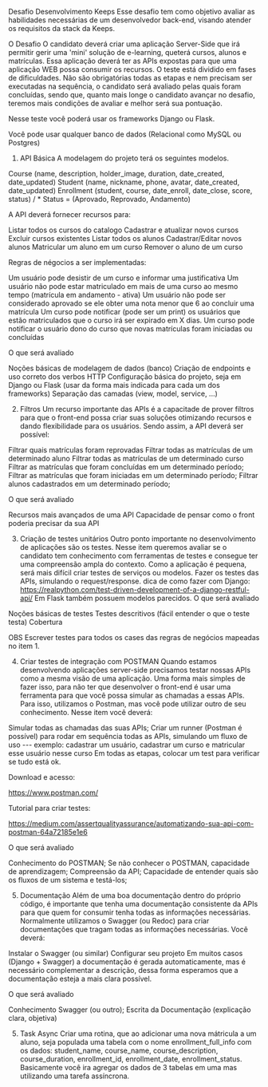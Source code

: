Desafio Desenvolvimento Keeps
Esse desafio tem como objetivo avaliar as habilidades necessárias de um desenvolvedor back-end,
visando atender os requisitos da stack da Keeps.

O Desafio
O candidato deverá criar uma aplicação Server-Side que irá permitir gerir uma 'mini' solução de e-learning,
queterá cursos, alunos e matrículas. Essa aplicação deverá ter as APIs expostas para que uma aplicação WEB
possa consumir os recursos.
O teste está dividido em fases de dificuldades. Não são obrigatórias todas as etapas e nem precisam ser executadas
na sequência, o candidato será avaliado pelas quais foram concluídas, sendo que, quanto mais longe o candidato avançar
no desafio, teremos mais condições de avaliar e melhor será sua pontuação.

Nesse teste você poderá usar os frameworks Django ou Flask.

Você pode usar qualquer banco de dados (Relacional como MySQL ou Postgres)


1) API Básica
A modelagem do projeto terá os seguintes modelos.

Course (name, description, holder_image, duration, date_created, date_updated)
Student (name, nickname, phone, avatar, date_created, date_updated)
Enrollment (student, course, date_enroll, date_close, score, status) / * Status = (Aprovado, Reprovado, Andamento)

A API deverá fornecer recursos para:

Listar todos os cursos do catalogo
Cadastrar e atualizar novos cursos
Excluir cursos existentes
Listar todos os alunos
Cadastrar/Editar novos alunos
Matricular um aluno em um curso
Remover o aluno de um curso

Regras de négocios a ser implementadas:

Um usuário pode desistir de um curso e informar uma justificativa
Um usuário não pode estar matriculado em mais de uma curso ao mesmo tempo (matrícula em andamento - ativa)
Um usuário não pode ser considerado aprovado se ele obter uma nota menor que 6 ao concluir uma matrícula
Um curso pode notificar (pode ser um print) os usuários que estão matriculados que o curso irá ser expirado em X dias.
Um curso pode notificar o usuário dono do curso que novas matrículas foram iniciadas ou concluídas

O que será avaliado

Noções básicas de modelagem de dados (banco)
Criação de endpoints e uso correto dos verbos HTTP
Configuração básica do projeto, seja em Django ou Flask (usar da forma mais indicada para cada um dos frameworks)
Separação das camadas (view, model, service, ...)


2) Filtros
Um recurso importante das APIs é a capacitade de prover filtros para que o front-end possa criar suas soluções otimizando
recursos e dando flexibilidade para os usuários. Sendo assim, a API deverá ser possível:

Filtrar quais matrículas foram reprovadas
Filtrar todas as matrículas de um determinado aluno
Filtrar todas as matrículas de um determinado curso
Filtrar as matrículas que foram concluídas em um determinado período;
Filtrar as matrículas que foram iniciadas em um determinado período;
Filtrar alunos cadastrados em um determinado período;

O que será avaliado

Recursos mais avançados de uma API
Capacidade de pensar como o front poderia precisar da sua API


3) Criação de testes unitários
Outro ponto importante no desenvolvimento de aplicações são os testes. Nesse item queremos avaliar se
o candidato tem conhecimento com ferramentas de testes e consegue ter uma compreensão ampla do contexto.
Como a aplicação é pequena, será mais difícil criar testes de serviços ou modelos. Fazer os testes das APIs,
simulando o request/response.
dica de como fazer com Django:
https://realpython.com/test-driven-development-of-a-django-restful-api/
Em Flask também possuem modelos parecidos.
O que será avaliado

Noções básicas de testes
Testes descritivos (fácil entender o que o teste testa)
Cobertura

OBS
Escrever testes para todos os cases das regras de negócios mapeadas no item 1.

4) Criar testes de integração com POSTMAN
Quando estamos desenvolvendo aplicações server-side precisamos testar nossas APIs como a mesma visão de uma aplicação.
Uma forma mais simples de fazer isso, para não ter que desenvolver o front-end é usar uma ferramenta para que você possa
simular as chamadas a essas APIs.
Para isso, utilizamos o Postman, mas você pode utilizar outro de seu conhecimento. Nesse item você deverá:

Simular todas as chamadas das suas APIs;
Criar um runner (Postman é possível) para rodar em sequência todas as APIs, simulando um fluxo de uso
--- exemplo: cadastrar um usuário, cadastrar um curso e matricular esse usuário nesse curso
Em todas as etapas, colocar um test para verificar se tudo está ok.

Download e acesso:

https://www.postman.com/


Tutorial para criar testes:

https://medium.com/assertqualityassurance/automatizando-sua-api-com-postman-64a72185e1e6


O que será avaliado

Conhecimento do POSTMAN;
Se não conhecer o POSTMAN, capacidade de aprendizagem;
Compreensão da API;
Capacidade de entender quais são os fluxos de um sistema e testá-los;


5) Documentação
Além de uma boa documentação dentro do próprio código, é importante que tenha uma documentação consistente da APIs para que
quem for consumir tenha todas as informações necessárias.
Normalmente utilizamos o Swagger (ou Redoc) para criar documentações que tragam todas as informações necessárias.
Você deverá:

Instalar o Swagger (ou similar)
Configurar seu projeto
Em muitos casos (Django + Swagger) a documentação é gerada automaticamente, mas é necessário complementar a descrição,
dessa forma esperamos que a documentação esteja a mais clara possível.

O que será avaliado

Conhecimento Swagger (ou outro);
Escrita da Documentação (explicação clara, objetiva)


5) Task Async
Criar uma rotina, que ao adicionar uma nova mátricula a um aluno, seja populada uma tabela com o nome enrollment_full_info com os dados:
student_name, course_name, course_description, course_duration, enrollment_id, enrollment_date, enrollment_status.
Basicamente você ira agregar os dados de 3 tabelas em uma mas utilizando uma tarefa assíncrona.